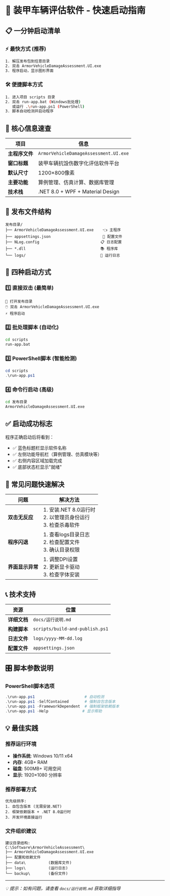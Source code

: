 # 🚀 装甲车辆评估软件 - 快速启动指南

## 📋 一分钟启动清单

### ⚡ 最快方式 (推荐)
```bash
1. 解压发布包到任意目录
2. 双击 ArmorVehicleDamageAssessment.UI.exe
3. 程序启动，显示图形界面
```

### 🛠️ 便捷脚本方式
```bash
1. 进入项目 scripts 目录
2. 双击 run-app.bat (Windows批处理)
   或运行 .\run-app.ps1 (PowerShell)
3. 脚本自动检测并启动程序
```

## 🎯 核心信息速查

| 项目 | 信息 |
|------|------|
| **主程序文件** | `ArmorVehicleDamageAssessment.UI.exe` |
| **窗口标题** | 装甲车辆抗毁伤数字化评估软件平台 |
| **默认尺寸** | 1200×800像素 |
| **主要功能** | 算例管理、仿真计算、数据库管理 |
| **技术栈** | .NET 8.0 + WPF + Material Design |

## 📁 发布文件结构

```
发布目录/
├── ArmorVehicleDamageAssessment.UI.exe    👈 主程序
├── appsettings.json                       📝 配置文件
├── NLog.config                           📋 日志配置
├── *.dll                                 📚 程序库
└── logs/                                 📄 运行日志
```

## 🔧 四种启动方式

### 1️⃣ 直接双击 (最简单)
```
📁 打开发布目录
🖱️ 双击 ArmorVehicleDamageAssessment.UI.exe
⚡ 程序启动
```

### 2️⃣ 批处理脚本 (自动化)
```cmd
cd scripts
run-app.bat
```

### 3️⃣ PowerShell脚本 (智能检测)
```powershell
cd scripts
.\run-app.ps1
```

### 4️⃣ 命令行启动 (高级)
```cmd
cd 发布目录
ArmorVehicleDamageAssessment.UI.exe
```

## ✅ 启动成功标志

程序正确启动后将看到：
- ✅ 蓝色标题栏显示软件名称
- ✅ 左侧功能导航栏（算例管理、仿真模块等）
- ✅ 右侧内容区域加载完成
- ✅ 底部状态栏显示"就绪"

## 🚨 常见问题快速解决

| 问题 | 解决方法 |
|------|----------|
| **双击无反应** | 1. 安装.NET 8.0运行时<br>2. 以管理员身份运行<br>3. 检查杀毒软件 |
| **程序闪退** | 1. 查看logs目录日志<br>2. 检查配置文件<br>3. 确认目录权限 |
| **界面显示异常** | 1. 调整DPI设置<br>2. 更新显卡驱动<br>3. 检查字体安装 |

## 📞 技术支持

| 资源 | 位置 |
|------|------|
| **详细文档** | `docs/运行说明.md` |
| **构建脚本** | `scripts/build-and-publish.ps1` |
| **日志文件** | `logs/yyyy-MM-dd.log` |
| **配置文件** | `appsettings.json` |

## 🎛️ 脚本参数说明

### PowerShell脚本选项
```powershell
.\run-app.ps1                      # 自动检测
.\run-app.ps1 -SelfContained       # 强制自包含版本
.\run-app.ps1 -FrameworkDependent  # 强制框架依赖版本
.\run-app.ps1 -Help               # 显示帮助
```

## 💡 最佳实践

### 推荐运行环境
- **操作系统**: Windows 10/11 x64
- **内存**: 4GB+ RAM
- **磁盘**: 500MB+ 可用空间
- **显示**: 1920×1080 分辨率

### 推荐部署方式
```
优先级排序:
1. 自包含版本 (无需安装.NET)
2. 框架依赖版本 + .NET 8.0运行时
3. 开发环境直接运行
```

### 文件组织建议
```
建议目录结构:
C:\Software\ArmorVehicleAssessment\
├── ArmorVehicleDamageAssessment.UI.exe
├── 配置和依赖文件
├── data\          (数据库文件)
├── logs\          (运行日志)
└── backup\        (备份文件)
```

---

*💡 提示：如有问题，请查看 `docs/运行说明.md` 获取详细指导*
